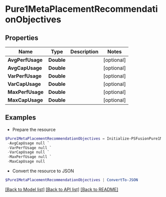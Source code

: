 # Pure1MetaPlacementRecommendationObjectives
## Properties

Name | Type | Description | Notes
------------ | ------------- | ------------- | -------------
**AvgPerfUsage** | **Double** |  | [optional] 
**AvgCapUsage** | **Double** |  | [optional] 
**VarPerfUsage** | **Double** |  | [optional] 
**VarCapUsage** | **Double** |  | [optional] 
**MaxPerfUsage** | **Double** |  | [optional] 
**MaxCapUsage** | **Double** |  | [optional] 

## Examples

- Prepare the resource
```powershell
$Pure1MetaPlacementRecommendationObjectives = Initialize-PSFusionPure1MetaPlacementRecommendationObjectives  -AvgPerfUsage null `
 -AvgCapUsage null `
 -VarPerfUsage null `
 -VarCapUsage null `
 -MaxPerfUsage null `
 -MaxCapUsage null
```

- Convert the resource to JSON
```powershell
$Pure1MetaPlacementRecommendationObjectives | ConvertTo-JSON
```

[[Back to Model list]](../README.md#documentation-for-models) [[Back to API list]](../README.md#documentation-for-api-endpoints) [[Back to README]](../README.md)

